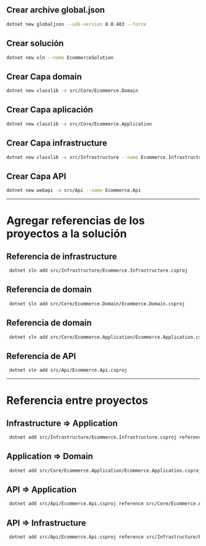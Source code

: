 ## Crear archive global.json 

```bash
dotnet new globaljson --sdk-version 8.0.403 --force
```

## Crear solución
```bash
dotnet new sln --name EcommerceSolution
```

## Crear Capa domain
```bash
dotnet new classlib -o src/Core/Ecommerce.Domain
```

## Crear Capa aplicación
```bash
dotnet new classlib -o src/Core/Ecommerce.Application
```

## Crear Capa infrastructure
```bash
dotnet new classlib -o src/Infrastructure --name Ecommerce.Infrastructure
```

## Crear Capa API
```bash
dotnet new webapi -o src/Api --name Ecommerce.Api
```
---

# Agregar referencias de los proyectos a la solución

## Referencia de infrastructure
```bash
 dotnet sln add src/Infrastructure/Ecommerce.Infrastructure.csproj
```

## Referencia de domain
```bash
 dotnet sln add src/Core/Ecommerce.Domain/Ecommerce.Domain.csproj
```

## Referencia de domain
```bash
 dotnet sln add src/Core/Ecommerce.Application/Ecommerce.Application.csproj
```

## Referencia de API
```bash
 dotnet sln add src/Api/Ecommerce.Api.csproj
```

---

# Referencia entre proyectos

## Infrastructure => Application

```bash
 dotnet add src/Infrastructure/Ecommerce.Infrastructure.csproj reference src/Core/Ecommerce.Application/Ecommerce.Application.csproj 
```

## Application => Domain

```bash
 dotnet add src/Core/Ecommerce.Application/Ecommerce.Application.csproj reference src/Core/Ecommerce.Domain/Ecommerce.Domain.csproj
```

## API => Application

```bash
 dotnet add src/Api/Ecommerce.Api.csproj reference src/Core/Ecommerce.Application/Ecommerce.Application.csproj
```

## API => Infrastructure
```bash
 dotnet add src/Api/Ecommerce.Api.csproj reference src/Infrastructure/Ecommerce.Infrastructure.csproj
```